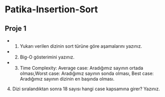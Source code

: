 # Patika-Insertion-Sort

## Proje 1


* 1. Yukarı verilen dizinin sort türüne göre aşamalarını yazınız.
* 2. Big-O gösterimini yazınız.
* 3. Time Complexity: Average case: Aradığımız sayının ortada olması,Worst case: Aradığımız sayının sonda olması, Best case: Aradığımız sayının dizinin en başında olması.
 4. Dizi sıralandıktan sonra 18 sayısı hangi case kapsamına girer? Yazınız.
 

